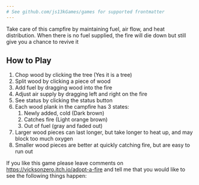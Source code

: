 ```yaml
---
# See github.com/js13kGames/games for supported frontmatter
---
```

Take care of this campfire by maintaining fuel, air flow, and heat distribution.
When there is no fuel supplied, the fire will die down but still give you a chance to revive it


## How to Play

1. Chop wood by clicking the tree (Yes it is a tree)
2. Split wood by clicking a piece of wood
3. Add fuel by dragging wood into the fire
4. Adjust air supply by dragging left and right on the fire
5. See status by clicking the status button
6. Each wood plank in the campfire has 3 states:
   1. Newly added, cold (Dark brown)
   2. Catches fire (Light orange brown)
   3. Out of fuel (gray and faded out)
7.  Larger wood pieces can last longer, but take longer to heat up, and may block too much oxygen
8.  Smaller wood pieces are better at quickly catching fire, but are easy to run out


If you like this game please leave comments on https://vicksonzero.itch.io/adopt-a-fire and tell me that you would like to see the following things happen:
